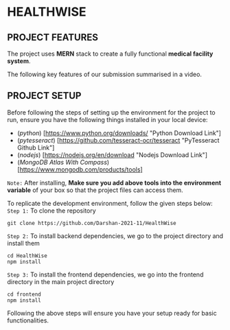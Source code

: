 # HEALTHWISE

## PROJECT FEATURES
The project uses **MERN** stack to create a fully functional **medical facility system**.

The following key features of our submission summarised in a video.

## PROJECT SETUP
Before following the steps of setting up the environment for the project to
run, ensure you have the following things installed in your local device:
- (_python_) [https://www.python.org/downloads/ "Python Download Link"]
- (_pytesseract_) [https://github.com/tesseract-ocr/tesseract "PyTesseract Github Link"]
- (_nodejs_) [https://nodejs.org/en/download "Nodejs Download Link"]
- (_MongoDB Atlas With Compass_) [https://www.mongodb.com/products/tools]

`Note:` After installing, **Make sure you add above tools into the environment variable** of your box so that the project files can access them.

To replicate the development environment, follow the given steps below:
`Step 1:` To clone the repository
```
git clone https://github.com/Darshan-2021-11/HealthWise
```
`Step 2:` To install backend dependencies, we go to the project directory and
install them
```
cd HealthWise
npm install
```
`Step 3:` To install the frontend dependencies, we go into the frontend directory
in the main project directory
```
cd frontend
npm install 
```

Following the above steps will ensure you have your setup ready for basic
functionalities.
